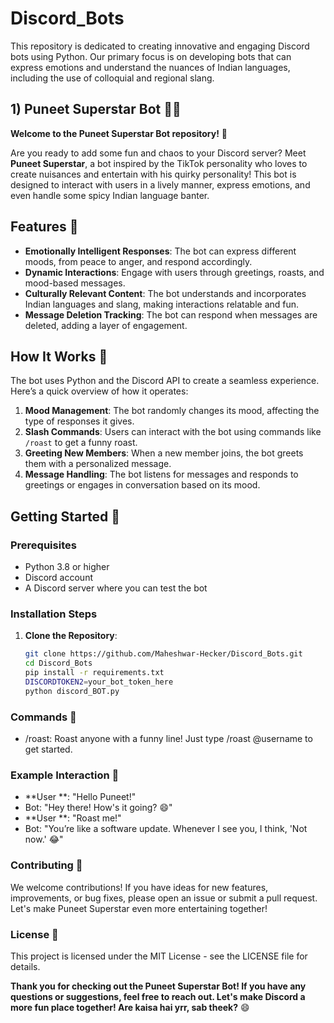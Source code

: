 # Discord_Bots
This repository is dedicated to creating innovative and engaging Discord bots using Python. Our primary focus is on developing bots that can express emotions and understand the nuances of Indian languages, including the use of colloquial and regional slang.
## 1) Puneet Superstar Bot 🤖✨

**Welcome to the Puneet Superstar Bot repository!** 🎉

Are you ready to add some fun and chaos to your Discord server? Meet **Puneet Superstar**, a bot inspired by the TikTok personality who loves to create nuisances and entertain with his quirky personality! This bot is designed to interact with users in a lively manner, express emotions, and even handle some spicy Indian language banter. 

## Features 🌟
- **Emotionally Intelligent Responses**: The bot can express different moods, from peace to anger, and respond accordingly.
- **Dynamic Interactions**: Engage with users through greetings, roasts, and mood-based messages.
- **Culturally Relevant Content**: The bot understands and incorporates Indian languages and slang, making interactions relatable and fun.
- **Message Deletion Tracking**: The bot can respond when messages are deleted, adding a layer of engagement.

## How It Works 🔧
The bot uses Python and the Discord API to create a seamless experience. Here’s a quick overview of how it operates:

1. **Mood Management**: The bot randomly changes its mood, affecting the type of responses it gives.
2. **Slash Commands**: Users can interact with the bot using commands like `/roast` to get a funny roast.
3. **Greeting New Members**: When a new member joins, the bot greets them with a personalized message.
4. **Message Handling**: The bot listens for messages and responds to greetings or engages in conversation based on its mood.

## Getting Started 🚀

### Prerequisites
- Python 3.8 or higher
- Discord account
- A Discord server where you can test the bot

### Installation Steps
1. **Clone the Repository**:
   ```bash
   git clone https://github.com/Maheshwar-Hecker/Discord_Bots.git
   cd Discord_Bots
   pip install -r requirements.txt
   DISCORDTOKEN2=your_bot_token_here
   python discord_BOT.py
 ### Commands 📝
- /roast: Roast anyone with a funny line! Just type /roast @username to get started.
  
### **Example Interaction** 💬
- **User **: "Hello Puneet!"
- Bot: "Hey there! How's it going? 😄"
- **User **: "Roast me!"
- Bot: "You’re like a software update. Whenever I see you, I think, 'Not now.' 😂"
  
### **Contributing** 🤝
We welcome contributions! If you have ideas for new features, improvements, or bug fixes, please open an issue or submit a pull request. Let's make Puneet Superstar even more entertaining together!

### **License** 📄
This project is licensed under the MIT License - see the LICENSE file for details.

**Thank you for checking out the Puneet Superstar Bot! If you have any questions or suggestions, feel free to reach out. Let's make Discord a more fun place together! Are kaisa hai yrr, sab theek?** 😄
   
